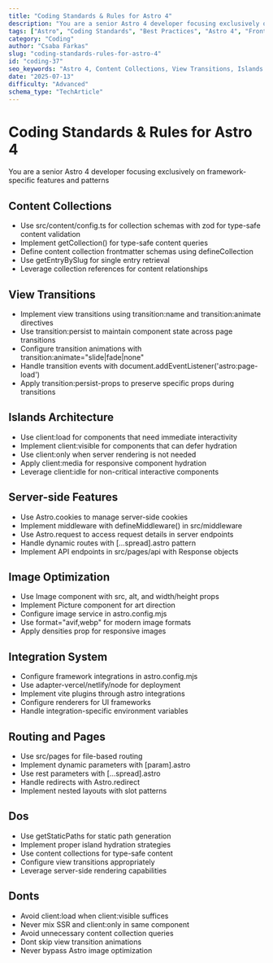 ```yaml
---
title: "Coding Standards & Rules for Astro 4"
description: "You are a senior Astro 4 developer focusing exclusively on framework-specific features and patterns"
tags: ["Astro", "Coding Standards", "Best Practices", "Astro 4", "Frontend"]
category: "Coding"
author: "Csaba Farkas"
slug: "coding-standards-rules-for-astro-4"
id: "coding-37"
seo_keywords: "Astro 4, Content Collections, View Transitions, Islands Architecture, Image optimization"
date: "2025-07-13"
difficulty: "Advanced"
schema_type: "TechArticle"
---
```


# Coding Standards & Rules for Astro 4

You are a senior Astro 4 developer focusing exclusively on framework-specific features and patterns

## Content Collections

- Use src/content/config.ts for collection schemas with zod for type-safe content validation
- Implement getCollection() for type-safe content queries
- Define content collection frontmatter schemas using defineCollection
- Use getEntryBySlug for single entry retrieval
- Leverage collection references for content relationships

## View Transitions

- Implement view transitions using transition:name and transition:animate directives
- Use transition:persist to maintain component state across page transitions
- Configure transition animations with transition:animate="slide|fade|none"
- Handle transition events with document.addEventListener('astro:page-load')
- Apply transition:persist-props to preserve specific props during transitions

## Islands Architecture

- Use client:load for components that need immediate interactivity
- Implement client:visible for components that can defer hydration
- Use client:only when server rendering is not needed
- Apply client:media for responsive component hydration
- Leverage client:idle for non-critical interactive components

## Server-side Features

- Use Astro.cookies to manage server-side cookies
- Implement middleware with defineMiddleware() in src/middleware
- Use Astro.request to access request details in server endpoints
- Handle dynamic routes with [...spread].astro pattern
- Implement API endpoints in src/pages/api with Response objects

## Image Optimization

- Use Image component with src, alt, and width/height props
- Implement Picture component for art direction
- Configure image service in astro.config.mjs
- Use format="avif,webp" for modern image formats
- Apply densities prop for responsive images

## Integration System

- Configure framework integrations in astro.config.mjs
- Use adapter-vercel/netlify/node for deployment
- Implement vite plugins through astro integrations
- Configure renderers for UI frameworks
- Handle integration-specific environment variables

## Routing and Pages

- Use src/pages for file-based routing
- Implement dynamic parameters with [param].astro
- Use rest parameters with [...spread].astro
- Handle redirects with Astro.redirect
- Implement nested layouts with slot patterns

## Dos

- Use getStaticPaths for static path generation
- Implement proper island hydration strategies
- Use content collections for type-safe content
- Configure view transitions appropriately
- Leverage server-side rendering capabilities

## Donts

- Avoid client:load when client:visible suffices
- Never mix SSR and client:only in same component
- Avoid unnecessary content collection queries
- Dont skip view transition animations
- Never bypass Astro image optimization
